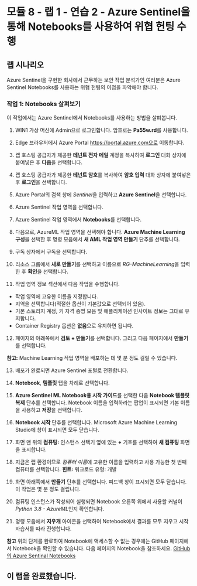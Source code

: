 # 모듈 8 - 랩 1 - 연습 2 - Azure Sentinel을 통해 Notebooks를 사용하여 위협 헌팅 수행

## 랩 시나리오

Azure Sentinel을 구현한 회사에서 근무하는 보안 작업 분석가인 여러분은 Azure Sentinel Notebooks를 사용하는 위협 헌팅의 이점을 파악해야 합니다.

### 작업 1: Notebooks 살펴보기

이 작업에서는 Azure Sentinel에서 Notebooks를 사용하는 방법을 살펴봅니다.

1. WIN1 가상 머신에 Admin으로 로그인합니다. 암호로는 **Pa55w.rd**를 사용합니다.  

2. Edge 브라우저에서 Azure Portal https://portal.azure.com으로 이동합니다.

3. 랩 호스팅 공급자가 제공한 **테넌트 전자 메일** 계정을 복사하여 **로그인** 대화 상자에 붙여넣은 후 **다음**을 선택합니다.

4. 랩 호스팅 공급자가 제공한 **테넌트 암호**를 복사하여 **암호 입력** 대화 상자에 붙여넣은 후 **로그인**을 선택합니다.

5. Azure Portal의 검색 창에 *Sentinel*을 입력하고 **Azure Sentinel**을 선택합니다.

6. Azure Sentinel 작업 영역을 선택합니다.

7. Azure Sentinel 작업 영역에서 **Notebooks**를 선택합니다.

8. 다음으로, AzureML 작업 영역을 선택해야 합니다. **Azure Machine Learning 구성**을 선택한 후 명령 모음에서 **새 AML 작업 영역 만들기** 단추를 선택합니다.

9. 구독 상자에서 구독을 선택합니다.

10. 리소스 그룹에서 **새로 만들기**를 선택하고 이름으로 *RG-MachineLearning*을 입력한 후 **확인**을 선택합니다. 

11.	작업 영역 정보 섹션에서 다음 작업을 수행합니다.
- 작업 영역에 고유한 이름을 지정합니다.
- 지역을 선택합니다(적절한 옵션이 기본값으로 선택되어 있음).
- 기본 스토리지 계정, 키 자격 증명 모음 및 애플리케이션 인사이트 정보는 그대로 유지합니다.
- Container Registry 옵션은 **없음**으로 유지하면 됩니다.

12.	페이지의 아래쪽에서 **검토 + 만들기**를 선택합니다. 그리고 다음 페이지에서 **만들기**를 선택합니다. 

**참고:** Machine Learning 작업 영역을 배포하는 데 몇 분 정도 걸릴 수 있습니다. 

13.	배포가 완료되면 Azure Sentinel 포털로 전환합니다.

14. **Notebook**, **템플릿** 탭을 차례로 선택합니다. 

15. **Azure Sentinel ML Notebook용 시작 가이드**를 선택한 다음 **Notebook 템플릿 복제** 단추를 선택합니다. Notebook 이름을 입력하라는 팝업이 표시되면 기본 이름을 사용하고 **저장**을 선택합니다.

16. **Notebook 시작** 단추를 선택합니다. Microsoft Azure Machine Learning Studio에 창이 표시되면 모두 닫습니다.

17.	화면 맨 위의 **컴퓨팅:** 인스턴스 선택기 옆에 있는 **+** 기호를 선택하여 **새 컴퓨팅** 화면을 표시합니다.

18.	지금은 랩 환경이므로 *컴퓨터 이름*에 고유한 이름을 입력하고 사용 가능한 첫 번째 컴퓨터를 선택합니다. **힌트:** 워크로드 유형: 개발

19.	화면 아래쪽에서 **만들기** 단추를 선택합니다. 피드백 창이 표시되면 모두 닫습니다. 이 작업은 몇 분 정도 걸립니다.

20.	컴퓨팅 인스턴스가 작성되어 실행되면 Notebook 오른쪽 위에서 사용할 커널이 *Python 3.8 - AzureML*인지 확인합니다.

21. 명령 모음에서 **지우개** 아이콘을 선택하여 Notebook에서 결과를 모두 지우고 시작 자습서를 따라 진행합니다.

**참고** 위의 단계를 완료하여 Notebook에 액세스할 수 없는 경우에는 GitHub 페이지에서 Notebook을 확인할 수 있습니다.  다음 페이지의 Notebook을 참조하세요. [GitHub의 Azure Sentinal Notebooks](https://github.com/Azure/Azure-Sentinel-Notebooks/blob/8122bca32387d60a8ee9c058ead9d3ab8f4d61e6/A%20Getting%20Started%20Guide%20For%20Azure%20Sentinel%20ML%20Notebooks.ipynb) 

## 이 랩을 완료했습니다.
